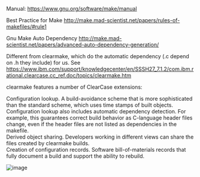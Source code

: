 Manual: https://www.gnu.org/software/make/manual

Best Practice for Make http://make.mad-scientist.net/papers/rules-of-makefiles/#rule1

Gnu Make Auto Dependency http://make.mad-scientist.net/papers/advanced-auto-dependency-generation/

Different from clearmake, which do the automatic dependency (.c depend on .h they include) for us. See https://www.ibm.com/support/knowledgecenter/en/SSSH27_7.1.2/com.ibm.rational.clearcase.cc_ref.doc/topics/clearmake.htm

clearmake features a number of ClearCase extensions:

Configuration lookup. A build-avoidance scheme that is more sophisticated than the standard scheme, which uses time stamps of built objects. Configuration lookup also includes automatic dependency detection. For example, this guarantees correct build behavior as C-language header files change, even if the header files are not listed as dependencies in the makefile.   
Derived object sharing. Developers working in different views can share the files created by clearmake builds.   
Creation of configuration records. Software bill-of-materials records that fully document a build and support the ability to rebuild.   

![image](https://user-images.githubusercontent.com/17861461/158143792-02fd2937-0b9e-4cae-a5c1-911f45accfc9.png)
